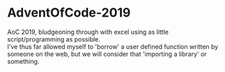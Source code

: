 # AdventOfCode-2019
AoC 2019, bludgeoning through with excel using as little script/programming as possible.  
I've thus far allowed myself to 'borrow' a user defined function written by someone on the web, but 
we will consider that 'importing a library' or something.
